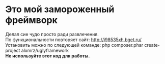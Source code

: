 # Это мой замороженный фреймворк  
Делал сие чудо просто ради развлечения.  
По функциональности повторяет сайт: http://i98535xh.bget.ru/  
Установить можно по следующей команде: php composer.phar create-project alxmrz/uglyframework  
**Не используйте этот код для работы.**
